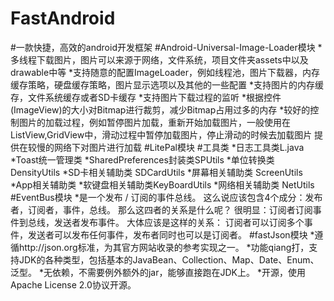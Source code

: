 # FastAndroid
#一款快捷，高效的android开发框架
#Android-Universal-Image-Loader模块
    *多线程下载图片，图片可以来源于网络，文件系统，项目文件夹assets中以及drawable中等
    *支持随意的配置ImageLoader，例如线程池，图片下载器，内存缓存策略，硬盘缓存策略，图片显示选项以及其他的一些配置
    *支持图片的内存缓存，文件系统缓存或者SD卡缓存
    *支持图片下载过程的监听
    *根据控件(ImageView)的大小对Bitmap进行裁剪，减少Bitmap占用过多的内存
    *较好的控制图片的加载过程，例如暂停图片加载，重新开始加载图片，一般使用在ListView,GridView中，滑动过程中暂停加载图片，停止滑动的时候去加载图片
        提供在较慢的网络下对图片进行加载
#LitePal模块
#工具类
    *日志工具类L.java
    *Toast统一管理类
    *SharedPreferences封装类SPUtils
    *单位转换类 DensityUtils
    *SD卡相关辅助类 SDCardUtils
    *屏幕相关辅助类 ScreenUtils
    *App相关辅助类
    *软键盘相关辅助类KeyBoardUtils
    *网络相关辅助类 NetUtils
#EventBus模块
    *是一个发布 / 订阅的事件总线。
     这么说应该包含4个成分：发布者，订阅者，事件，总线。
     那么这四者的关系是什么呢？
     很明显：订阅者订阅事件到总线，发送者发布事件。
     大体应该是这样的关系：
     订阅者可以订阅多个事件，发送者可以发布任何事件，发布者同时也可以是订阅者。
#fastJson模块
    *遵循http://json.org标准，为其官方网站收录的参考实现之一。
    *功能qiang打，支持JDK的各种类型，包括基本的JavaBean、Collection、Map、Date、Enum、泛型。
    *无依赖，不需要例外额外的jar，能够直接跑在JDK上。
    *开源，使用Apache License 2.0协议开源。